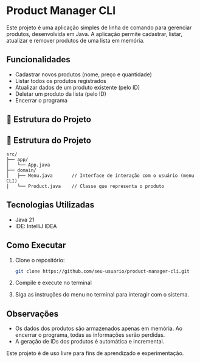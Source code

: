 # Product Manager CLI 
Este projeto é uma aplicação simples de linha de comando para gerenciar produtos, desenvolvida em Java. A aplicação permite cadastrar, listar, atualizar e remover produtos de uma lista em memória.

## Funcionalidades
- Cadastrar novos produtos (nome, preço e quantidade)
- Listar todos os produtos registrados
- Atualizar dados de um produto existente (pelo ID)
- Deletar um produto da lista (pelo ID)
- Encerrar o programa

## 🧱 Estrutura do Projeto
## 🧱 Estrutura do Projeto
```
src/
├── app/
│   └── App.java
├── domain/
│   ├── Menu.java       // Interface de interação com o usuário (menu CLI)
│   └── Product.java    // Classe que representa o produto
```


## Tecnologias Utilizadas
- Java 21
- IDE: IntelliJ IDEA

## Como Executar
1. Clone o repositório:
   ```bash
   git clone https://github.com/seu-usuario/product-manager-cli.git
   
2. Compile e execute no terminal

3. Siga as instruções do menu no terminal para interagir com o sistema.

## Observações
- Os dados dos produtos são armazenados apenas em memória. Ao encerrar o programa, todas as informações serão perdidas.
- A geração de IDs dos produtos é automática e incremental.

Este projeto é de uso livre para fins de aprendizado e experimentação.
